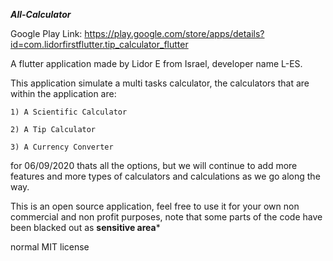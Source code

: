 ***All-Calculator***


Google Play Link: https://play.google.com/store/apps/details?id=com.lidorfirstflutter.tip_calculator_flutter

A flutter application made by Lidor E from Israel, developer name L-ES.


This application simulate a multi tasks calculator, the calculators that are within the application are:

    1) A Scientific Calculator

    2) A Tip Calculator

    3) A Currency Converter



for 06/09/2020 thats all the options, but we will continue to add more features and more types of calculators 
and calculations as we go along the way.

This is an open source application, feel free to use it for your own non commercial and non profit purposes, 
note that some parts of the code have been blacked out as **sensitive area***




normal MIT license
